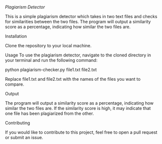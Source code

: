 *Plagiarism Detector*

This is a simple plagiarism detector which takes in two text files and checks for similarities between the two files. The program will output a similarity score as a percentage, indicating how similar the two files are.

Installation

Clone the repository to your local machine.

Usage
To use the plagiarism detector, navigate to the cloned directory in your terminal and run the following command:

python plagiarism-checker.py file1.txt file2.txt

Replace file1.txt and file2.txt with the names of the files you want to compare.

Output

The program will output a similarity score as a percentage, indicating how similar the two files are. If the similarity score is high, it may indicate that one file has been plagiarized from the other.

Contributing

If you would like to contribute to this project, feel free to open a pull request or submit an issue.
